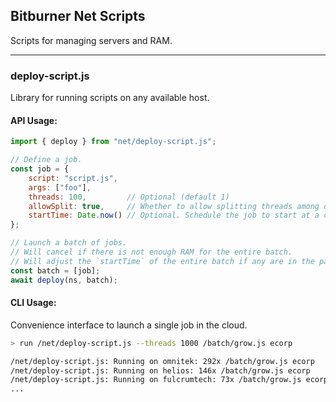 ## Bitburner Net Scripts

Scripts for managing servers and RAM.

---

### deploy-script.js

Library for running scripts on any available host. 

#### API Usage:
```javascript
import { deploy } from "net/deploy-script.js";

// Define a job.
const job = {
    script: "script.js",
    args: ["foo"],
    threads: 100,         // Optional (default 1)
    allowSplit: true,     // Whether to allow splitting threads among different servers.
    startTime: Date.now() // Optional. Schedule the job to start at a certain time.
};

// Launch a batch of jobs.
// Will cancel if there is not enough RAM for the entire batch.
// Will adjust the `startTime` of the entire batch if any are in the past.
const batch = [job];
await deploy(ns, batch);
```

#### CLI Usage:
Convenience interface to launch a single job in the cloud.
```bash
> run /net/deploy-script.js --threads 1000 /batch/grow.js ecorp

/net/deploy-script.js: Running on omnitek: 292x /batch/grow.js ecorp
/net/deploy-script.js: Running on helios: 146x /batch/grow.js ecorp
/net/deploy-script.js: Running on fulcrumtech: 73x /batch/grow.js ecorp
...
```
